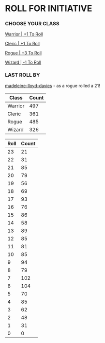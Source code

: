 # ROLL FOR INITIATIVE
### CHOOSE YOUR CLASS

[Warrior | +1 To Roll](https://github.com/benjaminsampica/benjaminsampica/issues/new?title=roll%7Cwarrior&body=Just+click+%27Submit+new+issue%27.)

[Cleric | +1 To Roll](https://github.com/benjaminsampica/benjaminsampica/issues/new?title=roll%7Ccleric&body=Just+click+%27Submit+new+issue%27.)

[Rogue | +3 To Roll](https://github.com/benjaminsampica/benjaminsampica/issues/new?title=roll%7Crogue&body=Just+click+%27Submit+new+issue%27.)

[Wizard | -1 To Roll](https://github.com/benjaminsampica/benjaminsampica/issues/new?title=roll%7Cwizard&body=Just+click+%27Submit+new+issue%27.)
### LAST ROLL BY
[madeleine-lloyd-davies](https://www.github.com/madeleine-lloyd-davies) - as a rogue rolled a 21!

|Class|Count|
|-|-|
|Warrior|497|
|Cleric|361|
|Rogue|485|
|Wizard|326|

|Roll|Count|
|-|-|
|23|21
|22|31
|21|85
|20|79
|19|56
|18|69
|17|93
|16|76
|15|86
|14|58
|13|89
|12|85
|11|81
|10|85
|9|94
|8|79
|7|102
|6|104
|5|70
|4|85
|3|62
|2|48
|1|31
|0|0
